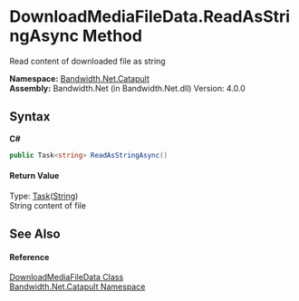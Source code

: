 ﻿# DownloadMediaFileData.ReadAsStringAsync Method 
 

Read content of downloaded file as string

**Namespace:**&nbsp;<a href ="N_Bandwidth_Net_Catapult.md">Bandwidth.Net.Catapult</a><br />**Assembly:**&nbsp;Bandwidth.Net (in Bandwidth.Net.dll) Version: 4.0.0

## Syntax

**C#**<br />
``` C#
public Task<string> ReadAsStringAsync()
```


#### Return Value
Type: <a href="http://msdn2.microsoft.com/en-us/library/dd321424" target="_blank">Task</a>(<a href="http://msdn2.microsoft.com/en-us/library/s1wwdcbf" target="_blank">String</a>)<br />String content of file

## See Also


#### Reference
<a href ="T_Bandwidth_Net_Catapult_DownloadMediaFileData.md">DownloadMediaFileData Class</a><br /><a href ="N_Bandwidth_Net_Catapult.md">Bandwidth.Net.Catapult Namespace</a><br />